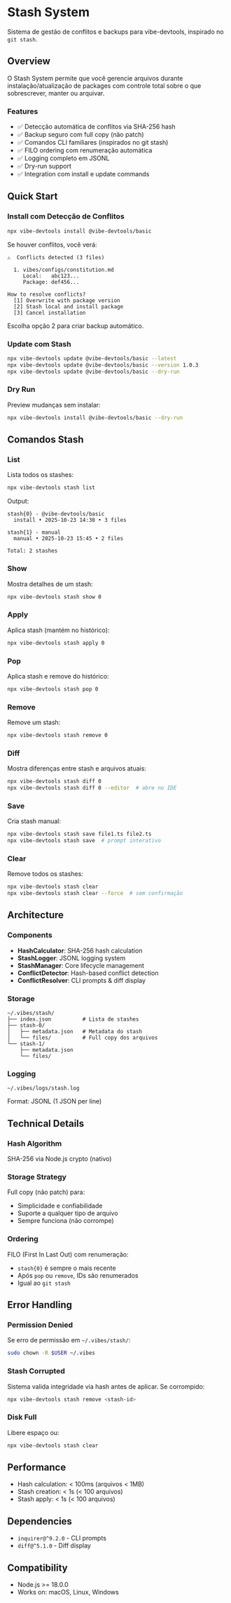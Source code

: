 # Stash System

Sistema de gestão de conflitos e backups para vibe-devtools, inspirado no `git stash`.

## Overview

O Stash System permite que você gerencie arquivos durante instalação/atualização de packages com controle total sobre o que sobrescrever, manter ou arquivar.

### Features

- ✅ Detecção automática de conflitos via SHA-256 hash
- ✅ Backup seguro com full copy (não patch)
- ✅ Comandos CLI familiares (inspirados no git stash)
- ✅ FILO ordering com renumeração automática
- ✅ Logging completo em JSONL
- ✅ Dry-run support
- ✅ Integration com install e update commands

## Quick Start

### Install com Detecção de Conflitos

```bash
npx vibe-devtools install @vibe-devtools/basic
```

Se houver conflitos, você verá:

```
⚠️  Conflicts detected (3 files)

  1. vibes/configs/constitution.md
     Local:   abc123...
     Package: def456...

How to resolve conflicts?
  [1] Overwrite with package version
  [2] Stash local and install package
  [3] Cancel installation
```

Escolha opção 2 para criar backup automático.

### Update com Stash

```bash
npx vibe-devtools update @vibe-devtools/basic --latest
npx vibe-devtools update @vibe-devtools/basic --version 1.0.3
npx vibe-devtools update @vibe-devtools/basic --dry-run
```

### Dry Run

Preview mudanças sem instalar:

```bash
npx vibe-devtools install @vibe-devtools/basic --dry-run
```

## Comandos Stash

### List

Lista todos os stashes:

```bash
npx vibe-devtools stash list
```

Output:
```
stash{0} - @vibe-devtools/basic
  install • 2025-10-23 14:30 • 3 files

stash{1} - manual
  manual • 2025-10-23 15:45 • 2 files

Total: 2 stashes
```

### Show

Mostra detalhes de um stash:

```bash
npx vibe-devtools stash show 0
```

### Apply

Aplica stash (mantém no histórico):

```bash
npx vibe-devtools stash apply 0
```

### Pop

Aplica stash e remove do histórico:

```bash
npx vibe-devtools stash pop 0
```

### Remove

Remove um stash:

```bash
npx vibe-devtools stash remove 0
```

### Diff

Mostra diferenças entre stash e arquivos atuais:

```bash
npx vibe-devtools stash diff 0
npx vibe-devtools stash diff 0 --editor  # abre no IDE
```

### Save

Cria stash manual:

```bash
npx vibe-devtools stash save file1.ts file2.ts
npx vibe-devtools stash save  # prompt interativo
```

### Clear

Remove todos os stashes:

```bash
npx vibe-devtools stash clear
npx vibe-devtools stash clear --force  # sem confirmação
```

## Architecture

### Components

- **HashCalculator**: SHA-256 hash calculation
- **StashLogger**: JSONL logging system
- **StashManager**: Core lifecycle management
- **ConflictDetector**: Hash-based conflict detection
- **ConflictResolver**: CLI prompts & diff display

### Storage

```
~/.vibes/stash/
├── index.json          # Lista de stashes
├── stash-0/
│   ├── metadata.json   # Metadata do stash
│   └── files/          # Full copy dos arquivos
└── stash-1/
    ├── metadata.json
    └── files/
```

### Logging

```
~/.vibes/logs/stash.log
```

Format: JSONL (1 JSON per line)

## Technical Details

### Hash Algorithm

SHA-256 via Node.js crypto (nativo)

### Storage Strategy

Full copy (não patch) para:
- Simplicidade e confiabilidade
- Suporte a qualquer tipo de arquivo
- Sempre funciona (não corrompe)

### Ordering

FILO (First In Last Out) com renumeração:
- `stash{0}` é sempre o mais recente
- Após `pop` ou `remove`, IDs são renumerados
- Igual ao `git stash`

## Error Handling

### Permission Denied

Se erro de permissão em `~/.vibes/stash/`:

```bash
sudo chown -R $USER ~/.vibes
```

### Stash Corrupted

Sistema valida integridade via hash antes de aplicar. Se corrompido:

```bash
npx vibe-devtools stash remove <stash-id>
```

### Disk Full

Libere espaço ou:

```bash
npx vibe-devtools stash clear
```

## Performance

- Hash calculation: < 100ms (arquivos < 1MB)
- Stash creation: < 1s (< 100 arquivos)
- Stash apply: < 1s (< 100 arquivos)

## Dependencies

- `inquirer@^9.2.0` - CLI prompts
- `diff@^5.1.0` - Diff display

## Compatibility

- Node.js >= 18.0.0
- Works on: macOS, Linux, Windows

